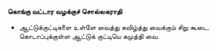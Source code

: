 **கொங்கு வட்டார வழக்குச் சொல்லகராதி**
- ஆட்டுக்குட்டிகளை உள்ளே வைத்து கவிழ்த்து வைக்கும் சிறு கூடை. கொடாப்புக்குள்ள ஆட்டுக் குட்டியெ கமுத்தி வை.

